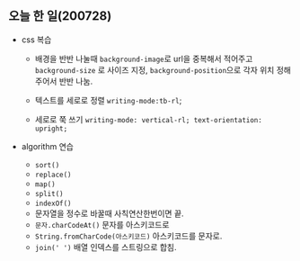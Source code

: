 ## 오늘 한 일(200728)

-   css 복습

    -   배경을 반반 나눌때 `background-image`로 url을 중복해서 적어주고 `background-size` 로 사이즈 지정, `background-position`으로 각자 위치 정해주어서 반반 나눔.

    -   텍스트를 세로로 정렬 `writing-mode:tb-rl`;

    -   세로로 쭉 쓰기
        `writing-mode: vertical-rl; text-orientation: upright;`

-   algorithm 연습
    -   `sort()`
    -   `replace()`
    -   `map()`
    -   `split()`
    -   `indexOf()`
    -   문자열을 정수로 바꿀때 사칙연산한번이면 끝.
    -   `문자.charCodeAt()` 문자를 아스키코드로
    -   `String.fromCharCode(아스키코드)` 아스키코드를 문자로.
    -   `join(' ')` 배열 인덱스를 스트링으로 합침.
